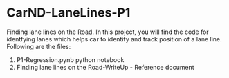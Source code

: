 # CarND-LaneLines-P1
Finding lane lines on the Road.
In this project, you will find the code for identfying lanes which helps car to identify and track position of a lane line.
Following are the files:
1. P1-Regression.pynb python notebook
2. Finding lane lines on the Road-WriteUp - Reference document
